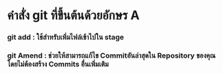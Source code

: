 # คำสั่ง git ที่ขึ้นต้นด้วยอักษร A
### git add : ใช้สำหรับเพิ่มไฟล์เข้าไปใน stage

### git Amend : ช่วยให้สามารถแก้ไข Commitอันล่าสุดใน Repository ของคุณโดยไม่ต้องสร้าง Commits อื่นเพิ่มเติม
